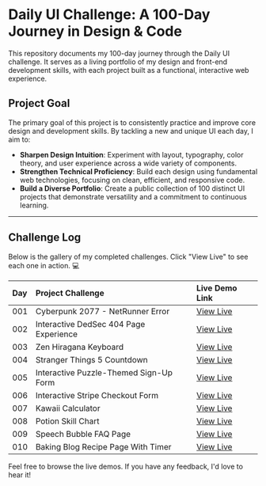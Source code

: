 # Daily UI Challenge: A 100-Day Journey in Design & Code

This repository documents my 100-day journey through the Daily UI challenge. It serves as a living portfolio of my design and front-end development skills, with each project built as a functional, interactive web experience.

## Project Goal

The primary goal of this project is to consistently practice and improve core design and development skills. By tackling a new and unique UI each day, I aim to:

* **Sharpen Design Intuition**: Experiment with layout, typography, color theory, and user experience across a wide variety of components.
* **Strengthen Technical Proficiency**: Build each design using fundamental web technologies, focusing on clean, efficient, and responsive code.
* **Build a Diverse Portfolio**: Create a public collection of 100 distinct UI projects that demonstrate versatility and a commitment to continuous learning.

***

## Challenge Log

Below is the gallery of my completed challenges. Click "View Live" to see each one in action. 💻

| Day | Project Challenge | Live Demo Link |
| :--- | :--- | :--- |
| 001 | Cyberpunk 2077 - NetRunner Error | [View Live](https://cyberpunk2077-netrunner-error.netlify.app/) |
| 002 | Interactive DedSec 404 Page Experience | [View Live](https://interactivededsec.netlify.app/)
| 003 | Zen Hiragana Keyboard | [View Live](https://zen-hiragana-keyboard.netlify.app/)
| 004 | Stranger Things 5 Countdown | [View Live](https://stranger-things-5-countdown.netlify.app/)
| 005 | Interactive Puzzle-Themed Sign-Up Form | [View Live](https://interactive-puzzle-sign-up-form.netlify.app/)
| 006 | Interactive Stripe Checkout Form| [View Live](https://interactive-stripe-checkout-form.netlify.app/)
| 007 | Kawaii Calculator| [View Live](https://kawaii-calculator-ui.netlify.app/)
| 008 | Potion Skill Chart| [View Live](https://potion-skill-chart.netlify.app/)
| 009 | Speech Bubble FAQ Page| [View Live](https://speech-bubble-faq-page.netlify.app/)
| 010 | Baking Blog Recipe Page With Timer | [View Live](https://baking-blog-recipe-page.netlify.app/)

Feel free to browse the live demos. If you have any feedback, I'd love to hear it!
